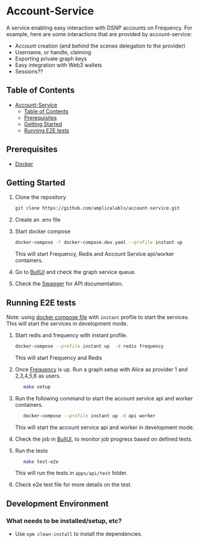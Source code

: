 # Account-Service

A service enabling easy interaction with DSNP accounts on Frequency.
For example, here are some interactions that are provided by account-service:

- Account creation (and behind the scenes delegation to the provider)
- Username, or handle, claiming
- Exporting private graph keys
- Easy integration with Web3 wallets
- Sessions??

## Table of Contents

- [Account-Service](#account-service)
  - [Table of Contents](#table-of-contents)
  - [Prerequisites](#prerequisites)
  - [Getting Started](#getting-started)
  - [Running E2E tests](#running-e2e-tests)
  
## Prerequisites

- [Docker](https://docs.docker.com/get-docker/)

## Getting Started

1. Clone the repository

   ```bash
   git clone https://github.com/amplicalabls/account-service.git
   ```
2. Create an .env file
2. Start docker compose

   ```bash
   docker-compose -f docker-compose.dev.yaml --profile instant up 
   ```

   This will start Frequency, Redis and Account Service api/worker containers.

2. Go to [BullUI](http://0.0.0.0:3000/queues/)  and check the graph service queue.
2. Check the [Swagger](http://0.0.0.0:3000/api/docs/swagger) for API documentation.

## Running E2E tests

Note: using [docker compose file](docker-compose.yaml) with `instant` profile to start the services. This will start the services in development mode.

1. Start redis and frequency with instant profile.

   ```bash
   docker-compose --profile instant up  -d redis frequency
   ```

   This will start Frequency and Redis

2. Once [Frequency](https://polkadot.js.org/apps/?rpc=ws%3A%2F%2F127.0.0.1%3A9944#/explorer) is up. Run a graph setup with Alice as provider 1 and 2,3,4,5,6 as users.

      ```bash
         make setup
      ```

3. Run the following command to start the account service api and worker containers.

   ```bash
      docker-compose --profile instant up -d api worker
   ```

   This will start the account service api and worker in development mode.

4. Check the job in [BullUI](http://0.0.0.0:3000/queues/), to monitor job progress based on defined tests.

5. Run the tests

   ```bash
      make test-e2e
   ```

   This will run the tests in `apps/api/test` folder.

6. Check e2e test file for more details on the test.

## Development Environment

### What needs to be installed/setup, etc?

- Use `npm clean-install` to install the dependencies.
